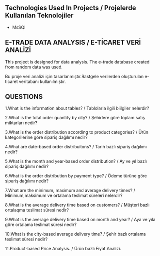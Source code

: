 ## Technologies Used In Projects / Projelerde Kullanılan Teknolojiler
- MsSQl

## E-TRADE DATA ANALYSIS / E-TİCARET VERİ ANALİZİ

This project is designed for data analysis. The e-trade database created from random data was used.

Bu proje veri analizi için tasarlanmıştır.Rastgele verilerden oluşturulan e-ticaret veritabanı kullanılmıştır.


## QUESTIONS

1.What is the information about tables? / Tablolarla ilgili biilgiler nelerdir?

2.What is the total order quantity by city? / Şehirlere göre toplam satış miktarları nedir?

3.What is the order distribution according to product categories? / Ürün kategorilerine göre sipariş dağılımı nedir?

4.What are date-based order distribuitons? / Tarih bazlı sipariş dağılımı nedir?

5.What is the month and year-based order distribution? / Ay ve yıl bazlı sipariş dağılımı nedir?

6.What is the order distribution by payment type? / Ödeme türüne göre sipariş dağılımı nedir?

7.What are the minimum, maximum and average delivery times? / Minimum,maksimum ve ortalama teslimat süreleri nelerdir?

8.What is the average delivery time based on customers? / Müşteri bazlı ortalaqma teslimat süresi nedir?

9.What is the average delivery time based on month and year? / Aya ve yıla göre ortalama teslimat süresi nedir? 

10.What is the city-based average delivery time? / Şehir bazlı ortalama teslimat süresi nedir?

11.Product-based Price Analysis. / Ürün bazlı Fiyat Analizi.
